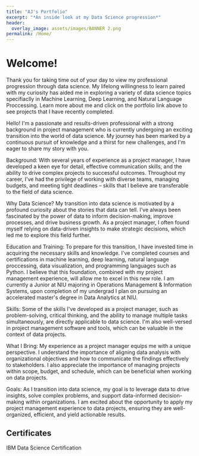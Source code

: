 ```yaml
---
title: "AJ's Portfolio"
excerpt: "*An inside look at my Data Science progression*"
header:
  overlay_image: assets/images/BANNER 2.png
permalink: /Home/
---
```


# Welcome!

Thank you for taking time out of your day to view my professional progression through data science. My lifelong willingness to learn paired with my curiosity has aided me in exploring a variety of data science topics specifiaclly in Machine Learning, Deep Learning, and Natural Language Proccessing. Learn more about me and click on the portfolio link above to see projects that I have recently completed.

Hello! I'm a passionate and results-driven professional with a strong background in project management who is currently undergoing an exciting transition into the world of data science. My journey has been marked by a continuous pursuit of knowledge and a thirst for new challenges, and I'm eager to share my story with you.

Background: With several years of experience as a project manager, I have developed a keen eye for detail, effective communication skills, and the ability to drive complex projects to successful outcomes. Throughout my career, I've had the privilege of working with diverse teams, managing budgets, and meeting tight deadlines – skills that I believe are transferable to the field of data science.

Why Data Science? My transition into data science is motivated by a profound curiosity about the stories that data can tell. I've always been fascinated by the power of data to inform decision-making, improve processes, and drive business growth. As a project manager, I often found myself relying on data-driven insights to make strategic decisions, which led me to explore this field further.

Education and Training: To prepare for this transition, I have invested time in acquiring the necessary skills and knowledge. I've completed courses and certifications in machine learning, deep learning, natural language proccessing, data visualization, and programming languages such as Python. I believe that this foundation, combined with my project management experience, will allow me to excel in this new role. I am currently a Junior at NIU majoring in Operations Management & Information Systems, upon completion of my undergrad I plan on pursuing an accelerated master's degree in Data Analytics at NIU.

Skills: Some of the skills I've developed as a project manager, such as problem-solving, critical thinking, and the ability to manage multiple tasks simultaneously, are directly applicable to data science. I'm also well-versed in project management software and tools, which can be valuable in the context of data projects.

What I Bring: My experience as a project manager equips me with a unique perspective. I understand the importance of aligning data analysis with organizational objectives and how to communicate the findings effectively to stakeholders. I also appreciate the importance of managing projects within scope, budget, and schedule, which can be beneficial when working on data projects.

Goals: As I transition into data science, my goal is to leverage data to drive insights, solve complex problems, and support data-informed decision-making within organizations. I am excited about the opportunity to apply my project management experience to data projects, ensuring they are well-organized, efficient, and yield actionable results.

## Certificates

IBM Data Science Certification
